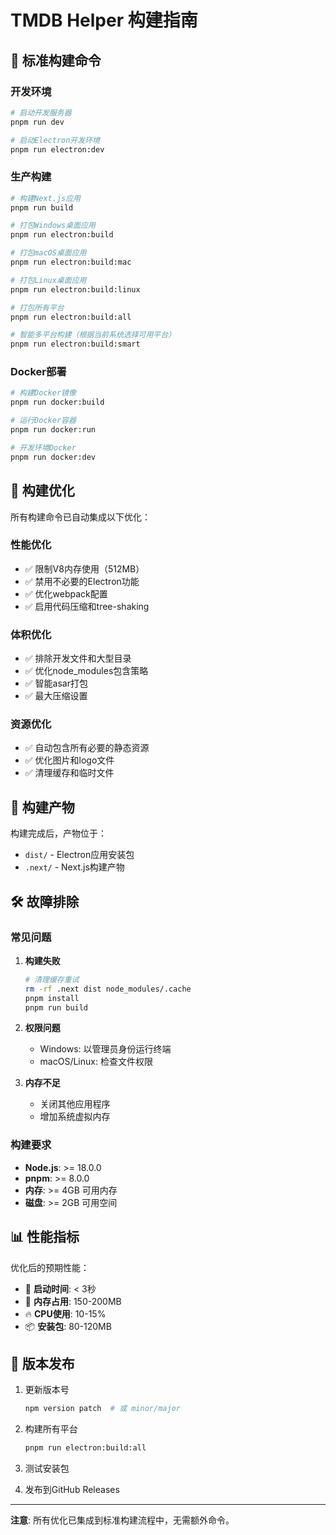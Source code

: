 # TMDB Helper 构建指南

## 🚀 标准构建命令

### 开发环境
```bash
# 启动开发服务器
pnpm run dev

# 启动Electron开发环境
pnpm run electron:dev
```

### 生产构建
```bash
# 构建Next.js应用
pnpm run build

# 打包Windows桌面应用
pnpm run electron:build

# 打包macOS桌面应用
pnpm run electron:build:mac

# 打包Linux桌面应用
pnpm run electron:build:linux

# 打包所有平台
pnpm run electron:build:all

# 智能多平台构建（根据当前系统选择可用平台）
pnpm run electron:build:smart
```

### Docker部署
```bash
# 构建Docker镜像
pnpm run docker:build

# 运行Docker容器
pnpm run docker:run

# 开发环境Docker
pnpm run docker:dev
```

## 🔧 构建优化

所有构建命令已自动集成以下优化：

### 性能优化
- ✅ 限制V8内存使用（512MB）
- ✅ 禁用不必要的Electron功能
- ✅ 优化webpack配置
- ✅ 启用代码压缩和tree-shaking

### 体积优化
- ✅ 排除开发文件和大型目录
- ✅ 优化node_modules包含策略
- ✅ 智能asar打包
- ✅ 最大压缩设置

### 资源优化
- ✅ 自动包含所有必要的静态资源
- ✅ 优化图片和logo文件
- ✅ 清理缓存和临时文件

## 📁 构建产物

构建完成后，产物位于：
- `dist/` - Electron应用安装包
- `.next/` - Next.js构建产物

## 🛠️ 故障排除

### 常见问题

1. **构建失败**
   ```bash
   # 清理缓存重试
   rm -rf .next dist node_modules/.cache
   pnpm install
   pnpm run build
   ```

2. **权限问题**
   - Windows: 以管理员身份运行终端
   - macOS/Linux: 检查文件权限

3. **内存不足**
   - 关闭其他应用程序
   - 增加系统虚拟内存

### 构建要求

- **Node.js**: >= 18.0.0
- **pnpm**: >= 8.0.0
- **内存**: >= 4GB 可用内存
- **磁盘**: >= 2GB 可用空间

## 📊 性能指标

优化后的预期性能：
- 🚀 **启动时间**: < 3秒
- 💾 **内存占用**: 150-200MB
- 🔥 **CPU使用**: 10-15%
- 📦 **安装包**: 80-120MB

## 🔄 版本发布

1. 更新版本号
   ```bash
   npm version patch  # 或 minor/major
   ```

2. 构建所有平台
   ```bash
   pnpm run electron:build:all
   ```

3. 测试安装包
4. 发布到GitHub Releases

---

**注意**: 所有优化已集成到标准构建流程中，无需额外命令。
